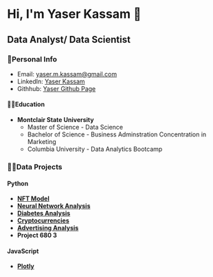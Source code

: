 # **Hi, I'm Yaser Kassam 👋**
## **Data Analyst/ Data Scientist** 
### 👤Personal Info
- Email: yaser.m.kassam@gmail.com
- LinkedIn: [Yaser Kassam](https://www.linkedin.com/in/yaser-kassam-b5731515b/)
- Githhub: [Yaser Github Page](https://github.com/yaserkassam)
#### 👨‍🎓Education
- **Montclair State University**
  - Master of Science   - Data Science
  - Bachelor of Science - Business Adminstration Concentration in Marketing
  - Columbia University - Data Analytics Bootcamp
### 🧑‍💻Data Projects
#### Python
- [**NFT Model**](https://github.com/aortiz224/bootcamp_finalproject)
- [**Neural Network Analysis**](https://github.com/yaserkassam/Neural_Network_Charity_Analysis)
- [**Diabetes Analysis**](https://github.com/yaserkassam/Diabetes_Analysis)
- [**Cryptocurrencies**](https://github.com/yaserkassam/Cryptocurrencies)
- [**Advertising Analysis**](https://github.com/yaserkassam/Advertisement_Analysis)
- **Project 680 3**
#### JavaScript
- [**Plotly**](https://yaserkassam.github.io/plotly_deployment/)
